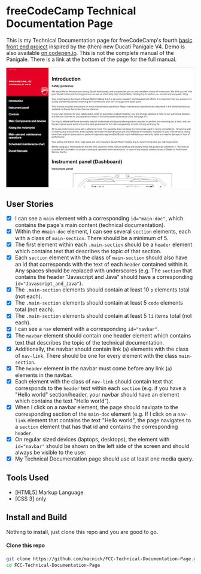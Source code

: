 # freeCodeCamp Technical Documentation Page

This is my Technical Documentation page for freeCodeCamp's fourth [basic front end project](https://learn.freecodecamp.org/responsive-web-design/responsive-web-design-projects/build-a-technical-documentation-page) inspired by the (then) new Ducati Panigale V4. Demo is also available [on codepen.io](https://codepen.io/macnick/full/WYpKrr). This is not the complete manual of the Panigale. There is a link at the bottom of the page for the full manual.

![Technical Documentation Page](/screenshot.jpg)

## User Stories

- [x] I can see a `main` element with a corresponding `id="main-doc"`, which contains the page's main content (technical documentation).
- [x] Within the `#main-doc` element, I can see several `section` elements, each with a class of `main-section`. There should be a minimum of 5.
- [x] The first element within each `.main-section` should be a `header` element which contains text that describes the topic of that section.
- [x] Each `section` element with the class of `main-section` should also have an id that corresponds with the text of each `header` contained within it. Any spaces should be replaced with underscores (e.g. The `section` that contains the header "Javascript and Java" should have a corresponding `id="Javascript_and_Java"`).
- [x] The `.main-section` elements should contain at least 10 `p` elements total (not each).
- [x] The `.main-section` elements should contain at least 5 `code` elements total (not each).
- [x] The `.main-section` elements should contain at least 5 `li` items total (not each).
- [x] I can see a `nav` element with a corresponding `id="navbar"`.
- [x] The `navbar` element should contain one header element which contains text that describes the topic of the technical documentation.
- [x] Additionally, the navbar should contain link (`a`) elements with the class of `nav-link`. There should be one for every element with the class `main-section`.
- [x] The `header` element in the navbar must come before any link (`a`) elements in the navbar.
- [x] Each element with the class of `nav-link` should contain text that corresponds to the `header` text within each `section` (e.g. if you have a "Hello world" section/header, your navbar should have an element which contains the text "Hello world").
- [x] When I click on a navbar element, the page should navigate to the corresponding section of the `main-doc` element (e.g. If I click on a `nav-link` element that contains the text "Hello world", the page navigates to a `section` element that has that id and contains the corresponding `header`.
- [x] On regular sized devices (laptops, desktops), the element with `id="navbar"` should be shown on the left side of the screen and should always be visible to the user.
- [x] My Technical Documentation page should use at least one media query.

## Tools Used

- [HTML5] Markup Language
- [CSS 3] only

## Install and Build

Nothing to install, just clone this repo and you are good to go.

#### Clone this repo

```bash
git clone https://github.com/macnick/FCC-Technical-Documentation-Page.git
cd FCC-Technical-Documentation-Page
```
